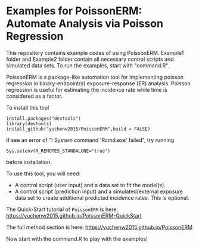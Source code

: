 # Examples for PoissonERM: Automate Analysis via Poisson Regression
This repository contains example codes of using PoissonERM. Example1 folder and Example2 folder contain all necessary control scripts and simulated data sets.
To run the examples, start with "command.R".

PoissonERM is a package-like automation tool for implementing poisson regression in binary-endpoint(s) exposure-response (ER) analysis. Poisson regression is useful for estimating the incidence rate while time is considered as a factor. 

To install this tool 

    install.packages("devtools")
    library(devtools)
    install_github("yuchenw2015/PoissonERM",build = FALSE)

If see an error of "! System command 'Rcmd.exe' failed", try running 

    Sys.setenv(R_REMOTES_STANDALONE="true") 

before installation.

To use this tool, you will need:
  - A control script (user input) and a data set to fit the model(s).
  - A control script (prediction input) and a simulated/external exposure data set to create additional predicted incidence rates. This is optional.

The Quick-Start tutorial of `PoissonERM` is here: https://yuchenw2015.github.io/PoissonERM-QuickStart

The full method section is here: https://yuchenw2015.github.io/PoissonERM

Now start with the command.R to play with the examples!
